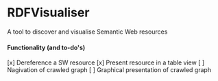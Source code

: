 RDFVisualiser
=============

A tool to discover and visualise Semantic Web resources


#### Functionality (and to-do's)
[x] Dereference a SW resource
[x] Present resource in a table view
[ ] Nagivation of crawled graph
[ ] Graphical presentation of crawled graph



